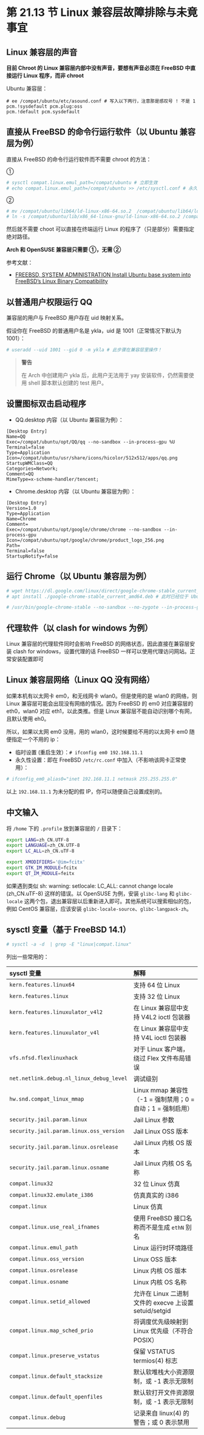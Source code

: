 # 第 21.13 节 Linux 兼容层故障排除与未竟事宜

## Linux 兼容层的声音

**目前 Chroot 的 Linux 兼容层内部中没有声音，要想有声音必须在 FreeBSD 中直接运行 Linux 程序，而非 chroot**

Ubuntu 兼容层：

```shell
# ee /compat/ubuntu/etc/asound.conf # 写入以下两行，注意那是感叹号 ! 不是 1
pcm.!sysdefault pcm.plug:oss
pcm.!default pcm.sysdefault
```

## 直接从 FreeBSD 的命令行运行软件（以 Ubuntu 兼容层为例）

直接从 FreeBSD 的命令行运行软件而不需要 chroot 的方法：

①

```sh
# sysctl compat.linux.emul_path=/compat/ubuntu # 立即生效
# echo compat.linux.emul_path=/compat/ubuntu >> /etc/sysctl.conf # 永久化设置
```

②

```sh
# mv /compat/ubuntu/lib64/ld-linux-x86-64.so.2  /compat/ubuntu/lib64/ld-linux-x86-64.so.2.back
# ln -s /compat/ubuntu/lib/x86_64-linux-gnu/ld-linux-x86-64.so.2 /compat/ubuntu/lib64/ld-linux-x86-64.so.2
```

然后就不需要 choot 可以直接在终端运行 Linux 的程序了（只是部分）需要指定绝对路径。

**Arch 和 OpenSUSE 兼容层只需要 ①，无需 ②**

参考文献：

- [FREEBSD, SYSTEM ADMINISTRATION Install Ubuntu base system into FreeBSD’s Linux Binary Compatibility](https://www.micski.dk/2021/12/21/install-ubuntu-base-system-into-freebsds-linux-binary-compatibility/)

## 以普通用户权限运行 QQ

兼容层的用户与 FreeBSD 用户存在 uid 映射关系。

假设你在 FreeBSD 的普通用户名是 ykla，uid 是 1001（正常情况下默认为 1001）：

```sh
# useradd --uid 1001 --gid 0 -m ykla # 此步骤在兼容层里操作！
```

>**警告**
>
>在 Arch 中创建用户 ykla 后，此用户无法用于 yay 安装软件，仍然需要使用 shell 脚本默认创建的 test 用户。

## 设置图标双击启动程序

- QQ.desktop 内容（以 Ubuntu 兼容层为例）：

```shell
[Desktop Entry]
Name=QQ
Exec=/compat/ubuntu/opt/QQ/qq --no-sandbox --in-process-gpu %U
Terminal=false
Type=Application
Icon=/compat/ubuntu/usr/share/icons/hicolor/512x512/apps/qq.png
StartupWMClass=QQ
Categories=Network;
Comment=QQ
MimeType=x-scheme-handler/tencent;
```

- Chrome.desktop 内容（以 Ubuntu 兼容层为例）：

```
[Desktop Entry]
Version=1.0
Type=Application
Name=Chrome
Comment=
Exec=/compat/ubuntu/opt/google/chrome/chrome --no-sandbox --in-process-gpu
Icon=/compat/ubuntu/opt/google/chrome/product_logo_256.png
Path=
Terminal=false
StartupNotify=false
```

## 运行 Chrome（以 Ubuntu 兼容层为例）

```sh
# wget https://dl.google.com/linux/direct/google-chrome-stable_current_amd64.deb # 无需代理软件，可以直连。此时已经位于 Ubuntu 兼容层了。
# apt install ./google-chrome-stable_current_amd64.deb # 此时已经位于 Ubuntu 兼容层了。
```

```sh
# /usr/bin/google-chrome-stable --no-sandbox --no-zygote --in-process-gpu  # 此时已经位于 Ubuntu 兼容层了。
```

## 代理软件（以 clash for windows 为例）

Linux 兼容层的代理软件同时会影响 FreeBSD 的网络状态，因此直接在兼容层安装 clash for windows，设置代理的话 FreeBSD 一样可以使用代理访问网站。正常安装配置即可

## Linux 兼容层网络（Linux QQ 没有网络）

如果本机有以太网卡 em0，和无线网卡 wlan0。但是使用的是 wlan0 的网络，则 Linux 兼容层可能会出现没有网络的情况。因为 FreeBSD 的 em0 对应兼容层的 eth0，wlan0 对应 eth1，以此类推。但是 Linux 兼容层不能自动识别哪个有网，且默认使用 eh0。

所以，如果以太网 em0 没用，用的 wlan0，这时候要给不用的以太网卡 em0 随便指定一个不用的 ip：

- 临时设置 (重启生效）：`# ifconfig em0 192.168.11.1`
- 永久性设置：即在 FreeBSD `/etc/rc.conf` 中加入（不影响该网卡正常使用）：

```sh
# ifconfig_em0_alias0="inet 192.168.11.1 netmask 255.255.255.0"
```

以上 `192.168.11.1` 为未分配的假 IP，你可以随便自己设置成别的。

## 中文输入

将 `/home` 下的 `.profile` 放到兼容层的 `/` 目录下：

```sh
export LANG=zh_CN.UTF-8
export LANGUAGE=zh_CN.UTF-8
export LC_ALL=zh_CN.uTF-8

export XMODIFIERS='@im=fcitx'
export GTK_IM_MODULE=fcitx
export QT_IM_MODULE=feitx
```

如果遇到类似 sh: warning: setlocale: LC_ALL: cannot change locale (zh_CN.uTF-8) 这样的错误。以 OpenSUSE 为例，安装 `glibc-lang` 和 `glibc-locale` 这两个包，退出兼容层以后重新进入即可。其他系统可以搜索相似的包，例如 CentOS 兼容层，应该安装 `glibc-locale-source`、`glibc-langpack-zh`。

## sysctl 变量（基于 FreeBSD 14.1）

```sh
# sysctl -a -d  | grep -E "linux|compat.linux"
```

列出一些常用的：

|sysctl 变量 | 解释|
| :--- | :--- |
| `kern.features.linux64` | 支持 64 位 Linux |
| `kern.features.linux` | 支持 32 位 Linux |
| `kern.features.linuxulator_v4l2` | 在 Linux 兼容层中支持 V4L2 ioctl 包装器 |
| `kern.features.linuxulator_v4l` | 在 Linux 兼容层中支持 V4L ioctl 包装器 |
| `vfs.nfsd.flexlinuxhack` | 对于 Linux 客户端，绕过 Flex 文件布局错误 |
| `net.netlink.debug.nl_linux_debug_level` | 调试级别 |
| `hw.snd.compat_linux_mmap` | Linux mmap 兼容性（-1 = 强制禁用；0 = 自动；1 = 强制启用） |
| `security.jail.param.linux` | Jail Linux 参数 |
| `security.jail.param.linux.oss_version` | Jail Linux OSS 版本 |
| `security.jail.param.linux.osrelease` | Jail Linux 内核 OS 版本 |
| `security.jail.param.linux.osname` | Jail Linux 内核 OS 名称 |
| `compat.linux32` | 32 位 Linux 仿真 |
| `compat.linux32.emulate_i386` |仿真真实的 i386 |
| `compat.linux` | Linux 仿真 |
| `compat.linux.use_real_ifnames` | 使用 FreeBSD 接口名称而不是生成 `ethN` 别名 |
| `compat.linux.emul_path` | Linux 运行时环境路径 |
| `compat.linux.oss_version` | Linux OSS 版本 |
| `compat.linux.osrelease` | Linux 内核 OS 版本 |
| `compat.linux.osname` | Linux 内核 OS 名称 |
| `compat.linux.setid_allowed` | 允许在 Linux 二进制文件的 execve 上设置 setuid/setgid |
| `compat.linux.map_sched_prio` | 将调度优先级映射到 Linux 优先级（不符合 POSIX） |
| `compat.linux.preserve_vstatus` | 保留 VSTATUS termios(4) 标志 |
| `compat.linux.default_stacksize` | 默认软堆栈大小资源限制，或 -1 表示无限制 |
| `compat.linux.default_openfiles` | 默认软打开文件资源限制，或 -1 表示无限制 |
| `compat.linux.debug` | 记录来自 linux(4) 的警告；或 0 表示禁用 |

